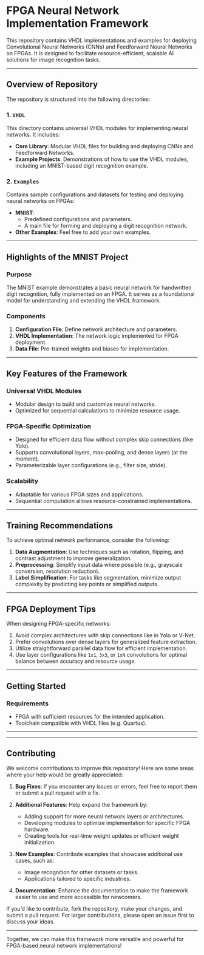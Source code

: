 # FPGA Neural Network Implementation Framework

This repository contains VHDL implementations and examples for deploying Convolutional Neural Networks (CNNs) and Feedforward Neural Networks on FPGAs. It is designed to facilitate resource-efficient, scalable AI solutions for image recognition tasks.

---

## Overview of Repository

The repository is structured into the following directories:

### 1. `VHDL`
This directory contains universal VHDL modules for implementing neural networks. It includes:
- **Core Library**: Modular VHDL files for building and deploying CNNs and Feedforward Networks.
- **Example Projects**: Demonstrations of how to use the VHDL modules, including an MNIST-based digit recognition example.

### 2. `Examples`
Contains sample configurations and datasets for testing and deploying neural networks on FPGAs:
- **MNIST**: 
  - Predefined configurations and parameters.
  - A main file for forming and deploying a digit recognition network.
- **Other Examples**: Feel free to add your own examples.

---

## Highlights of the MNIST Project

### Purpose
The MNIST example demonstrates a basic neural network for handwritten digit recognition, fully implemented on an FPGA. It serves as a foundational model for understanding and extending the VHDL framework.

### Components
1. **Configuration File**: Define network architecture and parameters.
2. **VHDL Implementation**: The network logic implemented for FPGA deployment.
3. **Data File**: Pre-trained weights and biases for implementation.

---

## Key Features of the Framework

### Universal VHDL Modules
- Modular design to build and customize neural networks.
- Optimized for sequential calculations to minimize resource usage.

### FPGA-Specific Optimization
- Designed for efficient data flow without complex skip connections (like Yolo).
- Supports convolutional layers, max-pooling, and dense layers (at the moment).
- Parameterizable layer configurations (e.g., filter size, stride).

### Scalability
- Adaptable for various FPGA sizes and applications.
- Sequential computation allows resource-constrained implementations.

---

## Training Recommendations

To achieve optimal network performance, consider the following:
1. **Data Augmentation**: Use techniques such as rotation, flipping, and contrast adjustment to improve generalization.
2. **Preprocessing**: Simplify input data where possible (e.g., grayscale conversion, resolution reduction).
3. **Label Simplification**: For tasks like segmentation, minimize output complexity by predicting key points or simplified outputs.

---

## FPGA Deployment Tips

When designing FPGA-specific networks:
1. Avoid complex architectures with skip connections like in Yolo or V-Net.
2. Prefer convolutions over dense layers for generalized feature extraction.
3. Utilize straightforward parallel data flow for efficient implementation.
4. Use layer configurations like `1x1`, `3x3`, or `1xN` convolutions for optimal balance between accuracy and resource usage.

---

## Getting Started

### Requirements
- FPGA with sufficient resources for the intended application.
- Toolchain compatible with VHDL files (e.g. Quartus).

---

---

## Contributing

We welcome contributions to improve this repository! Here are some areas where your help would be greatly appreciated:

1. **Bug Fixes**: If you encounter any issues or errors, feel free to report them or submit a pull request with a fix.
2. **Additional Features**: Help expand the framework by:
   - Adding support for more neural network layers or architectures.
   - Developing modules to optimize implementation for specific FPGA hardware.
   - Creating tools for real-time weight updates or efficient weight initialization.

3. **New Examples**: Contribute examples that showcase additional use cases, such as:
   - Image recognition for other datasets or tasks.
   - Applications tailored to specific industries.

4. **Documentation**: Enhance the documentation to make the framework easier to use and more accessible for newcomers.

If you’d like to contribute, fork the repository, make your changes, and submit a pull request. For larger contributions, please open an issue first to discuss your ideas. 

---

Together, we can make this framework more versatile and powerful for FPGA-based neural network implementations!


